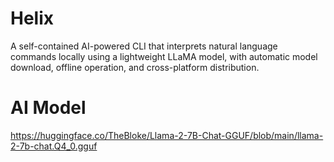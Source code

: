 # Helix
A self-contained AI-powered CLI that interprets natural language commands locally using a lightweight LLaMA model, with automatic model download, offline operation, and cross-platform distribution.

# AI Model
https://huggingface.co/TheBloke/Llama-2-7B-Chat-GGUF/blob/main/llama-2-7b-chat.Q4_0.gguf